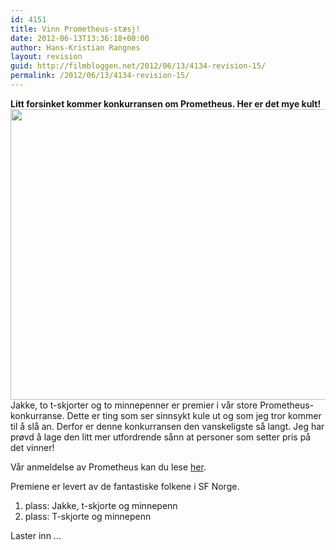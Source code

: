 ```yaml
---
id: 4151
title: Vinn Prometheus-stæsj!
date: 2012-06-13T13:36:18+00:00
author: Hans-Kristian Rangnes
layout: revision
guid: http://filmbloggen.net/2012/06/13/4134-revision-15/
permalink: /2012/06/13/4134-revision-15/
---
```

**Litt forsinket kommer konkurransen om Prometheus. Her er det mye kult!**  
<a href="http://filmbloggen.net/2012/06/13/vinn-prometheus-staesj/prometheus-staesj/" rel="attachment wp-att-4135"><img class="alignnone size-large wp-image-4135" src="http://filmbloggen.net/wp-content/uploads//2012/06/prometheus-stæsj-620x465.jpg" alt="" width="620" height="465" /></a>  
Jakke, to t-skjorter og to minnepenner er premier i vår store Prometheus-konkurranse. Dette er ting som ser sinnsykt kule ut og som jeg tror kommer til å slå an. Derfor er denne konkurransen den vanskeligste så langt. Jeg har prøvd å lage den litt mer utfordrende sånn at personer som setter pris på det vinner!

Vår anmeldelse av Prometheus kan du lese [her](http://filmbloggen.net/2012/06/02/skrekk-og-gru-ombord-pa-prometheus/).

Premiene er levert av de fantastiske folkene i SF Norge.

1. plass: Jakke, t-skjorte og minnepenn  
2. plass: T-skjorte og minnepenn

Laster inn &#8230;